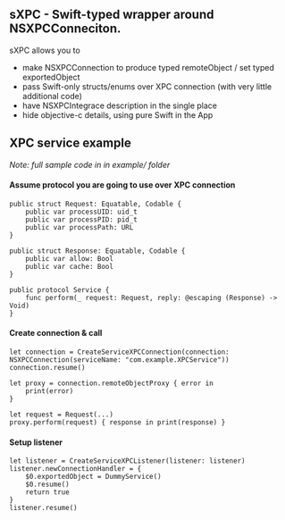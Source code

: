 ## sXPC - Swift-typed wrapper around NSXPCConneciton.

sXPC allows you to
- make NSXPCConnection to produce typed remoteObject / set typed exportedObject
- pass Swift-only structs/enums over XPC connection (with very little additional code)
- have NSXPCIntegrace description in the single place
- hide objective-c details, using pure Swift in the App


## XPC service example
_Note: full sample code in in example/ folder_

#### Assume protocol you are going to use over XPC connection
```
public struct Request: Equatable, Codable {
    public var processUID: uid_t
    public var processPID: pid_t
    public var processPath: URL
}

public struct Response: Equatable, Codable {
    public var allow: Bool
    public var cache: Bool
}

public protocol Service {
    func perform(_ request: Request, reply: @escaping (Response) -> Void)
}
```

#### Create connection & call
```
let connection = CreateServiceXPCConnection(connection: NSXPCConnection(serviceName: "com.example.XPCService"))
connection.resume()

let proxy = connection.remoteObjectProxy { error in
    print(error)
}

let request = Request(...)
proxy.perform(request) { response in print(response) }
```

#### Setup listener

```
let listener = CreateServiceXPCListener(listener: listener)
listener.newConnectionHandler = {
    $0.exportedObject = DummyService()
    $0.resume()
    return true
}
listener.resume()
```
